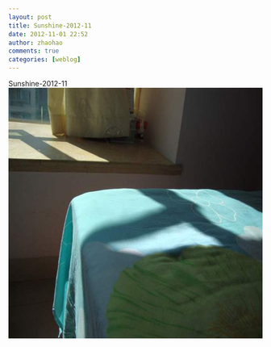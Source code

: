 ```yaml
---
layout: post
title: Sunshine-2012-11
date: 2012-11-01 22:52
author: zhaohao
comments: true
categories: [weblog]
---
```

Sunshine-2012-11
<a href="/Resource/tumblr_mcstvksnt41qktd12o1_1280.jpg"><img src="/Resource/tumblr_mcstvksnt41qktd12o1_1280.jpg" alt="tumblr_mcstvksnt41qktd12o1_1280" width="662" height="497" class="alignnone size-full wp-image-10429" /></a>
